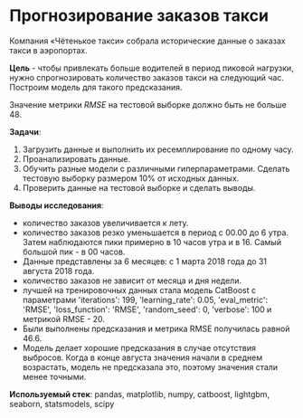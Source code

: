 # Прогнозирование заказов такси

Компания «Чётенькое такси» собрала исторические данные о заказах такси в аэропортах. 

**Цель** - чтобы привлекать больше водителей в период пиковой нагрузки, нужно спрогнозировать количество заказов такси на следующий час. Построим модель для такого предсказания.

Значение метрики *RMSE* на тестовой выборке должно быть не больше 48.

**Задачи**:

1. Загрузить данные и выполнить их ресемплирование по одному часу.
2. Проанализировать данные.
3. Обучить разные модели с различными гиперпараметрами. Сделать тестовую выборку размером 10% от исходных данных.
4. Проверить данные на тестовой выборке и сделать выводы.

**Выводы исследования**:
- количество заказов увеличивается к лету. 
- количество заказов резко уменьшается в период с 00.00 до 6 утра. Затем наблюдаются пики примерно в 10 часов утра и в 16. Самый большой пик - в 00 часов.
- Данные представлены за 6 месяцев: с 1 марта 2018 года до 31 августа 2018 года.
- количество заказов не зависит от месяца и дня недели.
- лучшей на тренировочных данных стала модель CatBoost с параметрами 'iterations': 199, 'learning_rate': 0.05, 'eval_metric': 'RMSE', 'loss_function': 'RMSE', 'random_seed': 0, 'verbose': 100 и метрикой RMSE - 20.
- Были выполнены предсказания и метрика RMSE получилась равной 46.6.
- Модель делает хорошие предсказания в случае отсутствия выбросов. Когда в конце августа значения начали в среднем возрастать, модель не предсказала это, поэтому значения стали менее точными.

**Используемый стек**: pandas, matplotlib, numpy, catboost, lightgbm, seaborn, statsmodels, scipy
